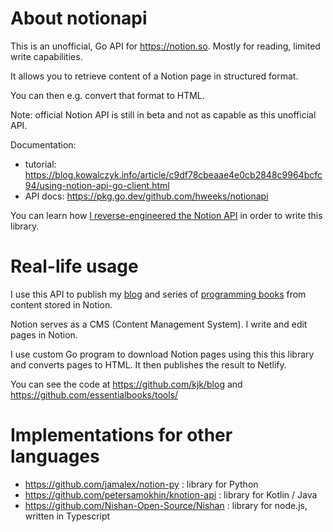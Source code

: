 # About notionapi

This is an unofficial, Go API for https://notion.so. Mostly for reading, limited write capabilities.

It allows you to retrieve content of a Notion page in structured format.

You can then e.g. convert that format to HTML.

Note: official Notion API is still in beta and not as capable as this unofficial API.

Documentation:

- tutorial: https://blog.kowalczyk.info/article/c9df78cbeaae4e0cb2848c9964bcfc94/using-notion-api-go-client.html
- API docs: https://pkg.go.dev/github.com/hweeks/notionapi

You can learn how [I reverse-engineered the Notion API](https://blog.kowalczyk.info/article/88aee8f43620471aa9dbcad28368174c/how-i-reverse-engineered-notion-api.html) in order to write this library.

# Real-life usage

I use this API to publish my [blog](https://blog.kowalczyk.info/) and series of [programming books](https://www.programming-books.io/) from content stored in Notion.

Notion serves as a CMS (Content Management System). I write and edit pages in Notion.

I use custom Go program to download Notion pages using this this library and converts pages to HTML. It then publishes the result to Netlify.

You can see the code at https://github.com/kjk/blog and https://github.com/essentialbooks/tools/

# Implementations for other languages

- https://github.com/jamalex/notion-py : library for Python
- https://github.com/petersamokhin/knotion-api : library for Kotlin / Java
- https://github.com/Nishan-Open-Source/Nishan : library for node.js, written in Typescript

